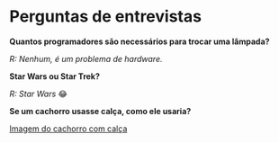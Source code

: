 # Perguntas de entrevistas

**Quantos programadores são necessários para trocar uma lâmpada?**

*R: Nenhum, é um problema de hardware.*


**Star Wars ou Star Trek?**

*R: Star Wars* 😂


**Se um cachorro usasse calça, como ele usaria?**

[Imagem do cachorro com calça](http://i.imgur.com/JFhw6qz.jpg)
